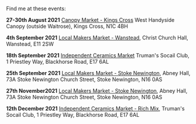 Find me at these events: 

**27-30th August 2021**
[Canopy Market - Kings Cross](https://canopymarket.co.uk/)
West Handyside Canopy (outside Waitrose), Kings Cross, N1C 4BH

**4th September 2021** 
[Local Makers Market - Wanstead](http://www.localmakers.uk), 
Christ Church Hall, Wanstead, E11 2SW

**18th September 2021**
[Independent Ceramics Market](https://www.facebook.com/events/408896936989270)
Truman's Socail Club, 1 Priestley Way, Blackhorse Road, E17 6AL

**25th September 2021**
[Local Makers Market - Stoke Newington](http://www.localmakers.uk), 
Abney Hall, 73A Stoke Newington Church Street, Stoke Newington, N16 0AS

**27th November2021**
[Local Makers Market - Stoke Newington](http://www.localmakers.uk), 
Abney Hall, 73A Stoke Newington Church Street, Stoke Newington, N16 0AS

**12th December 2021**
[Independent Ceramics Market - Rich Mix](https://www.facebook.com/events/596671484457666/),
Truman's Socail Club, 1 Priestley Way, Blackhorse Road, E17 6AL
